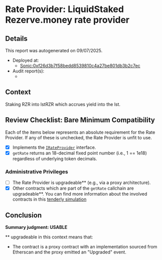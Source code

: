 
# Rate Provider: LiquidStaked Rezerve.money rate provider

## Details
This report was autogenerated on 09/07/2025.

- Deployed at:
    - [Sonic:0xf26d3b7f58bedd8539810c4a27be801db3b2c7ec](https://sonicscan.org//address/0xf26d3b7f58bedd8539810c4a27be801db3b2c7ec)
- Audit report(s):
    - [<audit title>](<link to audit>)

## Context
Staking RZR into lstRZR which accrues yield into the lst.

## Review Checklist: Bare Minimum Compatibility
Each of the items below represents an absolute requirement for the Rate Provider. If any of these is unchecked, the Rate Provider is unfit to use.

- [x] Implements the [`IRateProvider`](https://github.com/balancer/balancer-v2-monorepo/blob/bc3b3fee6e13e01d2efe610ed8118fdb74dfc1f2/pkg/interfaces/contracts/pool-utils/IRateProvider.sol) interface.
- [x] `getRate` returns an 18-decimal fixed point number (i.e., 1 == 1e18) regardless of underlying token decimals.

### Administrative Privileges
- [ ] The Rate Provider is upgradeable** (e.g., via a proxy architecture).
- [x] Other contracts which are part of the `getRate` callchain are upgradeable**. You can find more information
   about the involved contracts in this [tenderly simulation](https://www.tdly.co/shared/simulation/0a7ca575-24ac-4148-9921-d228c5692715)

## Conclusion
**Summary judgment: USABLE**

** upgradeable in this context means that:
- The contract is a proxy contract with an implementation sourced from Etherscan and the proxy emitted an "Upgraded" event.
    
